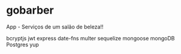 # gobarber
App - Serviços de um salão de beleza!!



bcryptjs
jwt
express
date-fns
multer
sequelize
mongoose
mongoDB
Postgres
yup
